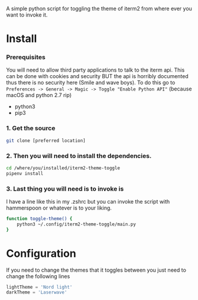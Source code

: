 A simple python script for toggling the theme of iterm2 from where ever you want to invoke it.

# Install

### Prerequisites

You will need to allow third party applications to talk to the iterm api. This can be done with cookies and security BUT the api is horribly documented thus there is no security here (Smile and wave boys).
To do this go to `Preferences -> General -> Magic -> Toggle "Enable Python API"`
(because macOS and python 2.7 rip)

- python3
- pip3

### 1. Get the source

```sh
git clone [preferred location]
```

### 2. Then you will need to install the dependencies.

```sh
cd /where/you/installed/iterm2-theme-toggle
pipenv install
```

### 3. Last thing you will need is to invoke is

I have a line like this in my .zshrc but you can invoke the script with hammerspoon or whatever is to your liking.

```sh
function toggle-theme() {
	python3 ~/.config/iterm2-theme-toggle/main.py
}
```

# Configuration

If you need to change the themes that it toggles between you just need to change the following lines

```python
lightTheme = 'Nord light'
darkTheme = 'Laserwave'
```
